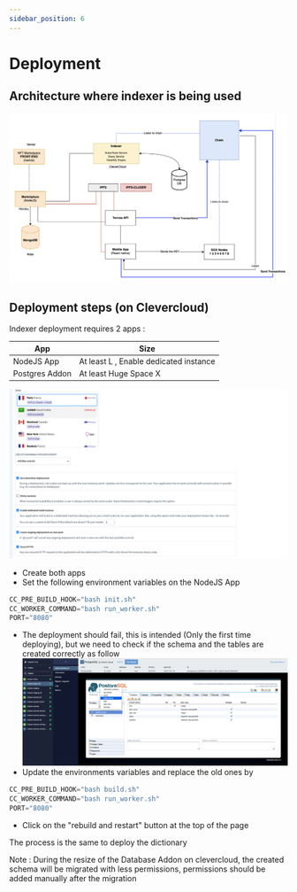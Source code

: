 ```yaml
---
sidebar_position: 6
---
```


# Deployment

## Architecture where indexer is being used

![Architecture](./ternoa-architecture.png)

## Deployment steps (on Clevercloud)

Indexer deployment requires 2 apps :

| App            | Size                                   |
|----------------|----------------------------------------|
| NodeJS App     | At least L , Enable dedicated instance |
| Postgres Addon | At least Huge Space X                  |

![Clevercloud-configuration](./cc-configuration.png)

- Create both apps
- Set the following environment variables on the NodeJS App
```javascript
CC_PRE_BUILD_HOOK="bash init.sh"
CC_WORKER_COMMAND="bash run_worker.sh"
PORT="8080"
```
- The deployment should fail, this is intended (Only the first time deploying), but we need to check if the schema and the tables are created correctly as follow
![Db-configuration](./db-configuration.png)
- Update the environments variables and replace the old ones by
```javascript
CC_PRE_BUILD_HOOK="bash build.sh"
CC_WORKER_COMMAND="bash run_worker.sh"
PORT="8080"
```
- Click on the "rebuild and restart" button at the top of the page

The process is the same to deploy the dictionary

Note : During the resize of the Database Addon on clevercloud, the created schema will be migrated with less permissions, permissions should be added manually after the migration
